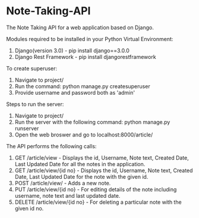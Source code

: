 # Note-Taking-API
The Note Taking API for a web application based on Django.

Modules required to be installed in your Python Virtual Environment:
1. Django(version 3.0) - pip install django==3.0.0
2. Django Rest Framework - pip install djangorestframework

To create superuser:
1. Navigate to project/
2. Run the command: python manage.py createsuperuser
3. Provide username and password both as 'admin'


Steps to run the server:
1. Navigate to project/
2. Run the server with the following command: python manage.py runserver
3. Open the web broswer and go to localhost:8000/article/

The API performs the following calls:
1. GET /article/view - Displays the id, Username, Note text, Created Date, Last Updated Date for all the notes in the application.
2. GET /article/view/{id no} - Displays the id, Username, Note text, Created Date, Last Updated Date for the note with the given id.
3. POST /article/view/ - Adds a new note.
4. PUT /article/view/{id no} - For editing details of the note including username, note text and last updated date.
5. DELETE /article/view/{id no} - For deleting a particular note with the given id no.
  
